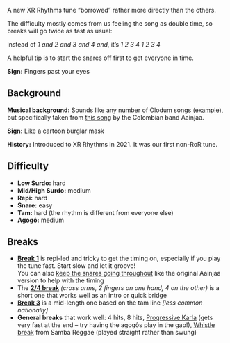 A new XR Rhythms tune “borrowed” rather more directly than the others.  

The difficulty mostly comes from us feeling the song as double time, so breaks will go twice as fast as usual:

instead of *1 and 2 and 3 and 4 and*, it’s *1 2 3 4 1 2 3 4*

A helpful tip is to start the snares off first to get everyone in time.  

**Sign:** Fingers past your eyes

## Background

**Musical background:** Sounds like any number of Olodum songs ([example](https://youtu.be/A3o30YJiWsc)), but specifically taken from [this song](https://youtu.be/0Pq8vOVbvzs) by the Colombian band Aainjaa.

**Sign:** Like a cartoon burglar mask

**History:** Introduced to XR Rhythms in 2021. It was our first non-RoR tune.

## Difficulty

* **Low Surdo:** hard
* **Mid/High Surdo:** medium
* **Repi:** hard
* **Snare:** easy
* **Tam:** hard (the rhythm is different from everyone else)
* **Agogô:** medium

## Breaks

* [**Break 1**](/#/listen/Stolen/Break%201) is repi-led and tricky to get the timing on, especially if you play the tune fast. Start slow and let it groove!  
  You can also [keep the snares going throughout](/#/listen/Stolen/Break%201%20Snare) like the original Aainjaa version to help with the timing
* The [**2/4 break**](/#/listen/Stolen/24%20Break) *(cross arms, 2 fingers on one hand, 4 on the other)* is a short one that works well as an intro or quick bridge
* [**Break 3**](/#/listen/Stolen/Break%203) is a mid-length one based on the tam line _[less common nationally]_
* **General breaks** that work well: 4 hits, 8 hits, [Progressive Karla](/#/listen/Stolen/Progressive%20Karla%20Stolen) (gets very fast at the end – try having the agogôs play in the gap!), [Whistle break](/#/listen/Stolen/Whistle%20Break%20Stolen) from Samba Reggae (played straight rather than swung)
